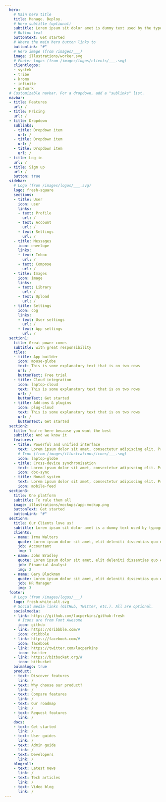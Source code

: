 ```yaml
---
  hero:
    # Main hero title
    title: Manage. Deploy.
    # Hero subtitle (optional)
    subtitle: Lorem ipsum sit dolor amet is dummy text used by the typography industry
    # Button text
    buttontext: Get started
    # Where the main hero button links to
    buttonlink: "#"
    # Hero image (from /images/___)
    image: illustrations/worker.svg
    # Footer logos (from /images/logos/clients/___.svg)
    clientlogos:
    - systek
    - tribe
    - kromo
    - infinite
    - gutwork
  # Customizable navbar. For a dropdown, add a "sublinks" list.
  navbar:
  - title: Features
    url: /
  - title: Pricing
    url: /
  - title: Dropdown
    sublinks:
    - title: Dropdown item
      url: /
    - title: Dropdown item
      url: /
    - title: Dropdown item
      url: /
  - title: Log in
    url: /
  - title: Sign up
    url: /
    button: true
  sidebar:
    # Logo (from /images/logos/___.svg)
    logo: fresh-square
    sections:
    - title: User
      icon: user
      links:
      - text: Profile
        url: /
      - text: Account
        url: /
      - text: Settings
        url: /
    - title: Messages
      icon: envelope
      links:
      - text: Inbox
        url: /
      - text: Compose
        url: /
    - title: Images
      icon: image
      links:
      - text: Library
        url: /
      - text: Upload
        url: /
    - title: Settings
      icon: cog
      links:
      - text: User settings
        url: /
      - text: App settings
        url: /
  section1:
    title: Great power comes
    subtitle: with great responsibility
    tiles:
    - title: App builder
      icon: mouse-globe
      text: This is some explanatory text that is on two rows
      url: /
      buttonText: Free trial
    - title: Cloud integration
      icon: laptop-cloud
      text: This is some explanatory text that is on two rows
      url: /
      buttonText: Get started
    - title: Add-ons & plugins
      icon: plug-cloud
      text: This is some explanatory text that is on two rows
      url: /
      buttonText: Get started
  section2:
    title: You're here because you want the best
    subtitle: And we know it
    features:
    - title: Powerful and unified interface
      text: Lorem ipsum dolor sit amet, consectetur adipiscing elit. Proin ornare magna eros, eu pellentesque tortor vestibulum ut. Maecenas non massa sem. Etiam finibus odio quis feugiat facilisis.
      # Icon (from /images/illustrations/icons/___.svg)
      icon: laptop-globe
    - title: Cross-device synchronisation
      text: Lorem ipsum dolor sit amet, consectetur adipiscing elit. Proin ornare magna eros, eu pellentesque tortor vestibulum ut. Maecenas non massa sem. Etiam finibus odio quis feugiat facilisis.
      icon: doc-sync
    - title: Nomad system
      text: Lorem ipsum dolor sit amet, consectetur adipiscing elit. Proin ornare magna eros, eu pellentesque tortor vestibulum ut. Maecenas non massa sem. Etiam finibus odio quis feugiat facilisis.
      icon: mobile-feed
  section3:
    title: One platform
    subtitle: To rule them all
    image: illustrations/mockups/app-mockup.png
    buttonText: Get started
    buttonLink: "#"
  section4:
    title: Our Clients love us!
    subtitle: Lorem ipsum sit dolor amet is a dummy text used by typography industry
    clients:
    - name: Irma Walters
      quote: Lorem ipsum dolor sit amet, elit deleniti dissentias quo eu, hinc minim appetere te usu, ea case duis scribentur has. Duo te consequat elaboraret, has quando suavitate at.
      job: Accountant
      img: 1
    - name: John Bradley
      quote: Lorem ipsum dolor sit amet, elit deleniti dissentias quo eu, hinc minim appetere te usu, ea case duis scribentur has. Duo te consequat elaboraret, has quando suavitate at.
      job: Financial Analyst
      img: 2
    - name: Gary Blackman
      quote: Lorem ipsum dolor sit amet, elit deleniti dissentias quo eu, hinc minim appetere te usu, ea case duis scribentur has. Duo te consequat elaboraret, has quando suavitate at.
      job: HR Manager
      img: 3
  footer:
    # Logo (from /images/logos/___)
    logo: fresh-white-alt.svg
    # Social media links (GitHub, Twitter, etc.). All are optional.
    socialmedia:
    - link: https://github.com/lucperkins/github-fresh
      # Icons are from Font Awesome
      icon: github
    - link: https://dribbble.com/#
      icon: dribbble
    - link: https://facebook.com/#
      icon: facebook
    - link: https://twitter.com/lucperkins
      icon: twitter
    - link: https://bitbucket.org/#
      icon: bitbucket
    bulmalogo: true
    product:
    - text: Discover features
      link: /
    - text: Why choose our product?
      link: /
    - text: Compare features
      link: /
    - text: Our roadmap
      link: /
    - text: Request features
      link: /
    docs:
    - text: Get started
      link: /
    - text: User guides
      link: /
    - text: Admin guide
      link: /
    - text: Developers
      link: /
    blogroll:
    - text: Latest news
      link: /
    - text: Tech articles
      link: /
    - text: Video blog
      link: /
---
```


